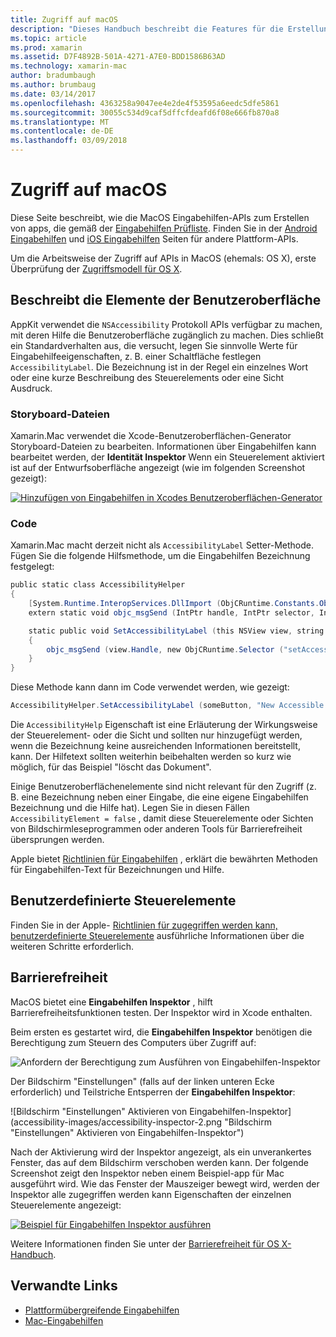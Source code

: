 ```yaml
---
title: Zugriff auf macOS
description: "Dieses Handbuch beschreibt die Features für die Erstellung einer Xamarin.Mac-Anwendung."
ms.topic: article
ms.prod: xamarin
ms.assetid: D7F4892B-501A-4271-A7E0-BDD1586B63AD
ms.technology: xamarin-mac
author: bradumbaugh
ms.author: brumbaug
ms.date: 03/14/2017
ms.openlocfilehash: 4363258a9047ee4e2de4f53595a6eedc5dfe5861
ms.sourcegitcommit: 30055c534d9caf5dffcfdeafd6f08e666fb870a8
ms.translationtype: MT
ms.contentlocale: de-DE
ms.lasthandoff: 03/09/2018
---
```

# <a name="accessibility-on-macos"></a>Zugriff auf macOS

Diese Seite beschreibt, wie die MacOS Eingabehilfen-APIs zum Erstellen von apps, die gemäß der [Eingabehilfen Prüfliste](~/cross-platform/app-fundamentals/accessibility.md).
Finden Sie in der [Android Eingabehilfen](~/android/app-fundamentals/accessibility.md) und [iOS Eingabehilfen](~/ios/app-fundamentals/accessibility.md) Seiten für andere Plattform-APIs.

Um die Arbeitsweise der Zugriff auf APIs in MacOS (ehemals: OS X), erste Überprüfung der [Zugriffsmodell für OS X](https://developer.apple.com/library/mac/documentation/Accessibility/Conceptual/AccessibilityMacOSX/OSXAXmodel.html).

## <a name="describing-ui-elements"></a>Beschreibt die Elemente der Benutzeroberfläche

AppKit verwendet die `NSAccessibility` Protokoll APIs verfügbar zu machen, mit deren Hilfe die Benutzeroberfläche zugänglich zu machen. Dies schließt ein Standardverhalten aus, die versucht, legen Sie sinnvolle Werte für Eingabehilfeeigenschaften, z. B. einer Schaltfläche festlegen `AccessibilityLabel`. Die Bezeichnung ist in der Regel ein einzelnes Wort oder eine kurze Beschreibung des Steuerelements oder eine Sicht Ausdruck.

### <a name="storyboard-files"></a>Storyboard-Dateien

Xamarin.Mac verwendet die Xcode-Benutzeroberflächen-Generator Storyboard-Dateien zu bearbeiten.
Informationen über Eingabehilfen kann bearbeitet werden, der **Identität Inspektor** Wenn ein Steuerelement aktiviert ist auf der Entwurfsoberfläche angezeigt (wie im folgenden Screenshot gezeigt):

[![Hinzufügen von Eingabehilfen in Xcodes Benutzeroberflächen-Generator](accessibility-images/xcode.png "Barrierefreiheit in Xcodes Benutzeroberflächen-Generator hinzufügen")](accessibility-images/xcode-large.png#lightbox)

### <a name="code"></a>Code

Xamarin.Mac macht derzeit nicht als `AccessibilityLabel` Setter-Methode.  Fügen Sie die folgende Hilfsmethode, um die Eingabehilfen Bezeichnung festgelegt:

```csharp
public static class AccessibilityHelper
{
    [System.Runtime.InteropServices.DllImport (ObjCRuntime.Constants.ObjectiveCLibrary)]
    extern static void objc_msgSend (IntPtr handle, IntPtr selector, IntPtr label);

    static public void SetAccessibilityLabel (this NSView view, string value)
    {
        objc_msgSend (view.Handle, new ObjCRuntime.Selector ("setAccessibilityLabel:").Handle, new NSString (value).Handle);
    }
}
```

Diese Methode kann dann im Code verwendet werden, wie gezeigt:

```csharp
AccessibilityHelper.SetAccessibilityLabel (someButton, "New Accessible Description");
```

Die `AccessibilityHelp` Eigenschaft ist eine Erläuterung der Wirkungsweise der Steuerelement- oder die Sicht und sollten nur hinzugefügt werden, wenn die Bezeichnung keine ausreichenden Informationen bereitstellt, kann. Der Hilfetext sollten weiterhin beibehalten werden so kurz wie möglich, für das Beispiel "löscht das Dokument".

Einige Benutzeroberflächenelemente sind nicht relevant für den Zugriff (z. B. eine Bezeichnung neben einer Eingabe, die eine eigene Eingabehilfen Bezeichnung und die Hilfe hat).
Legen Sie in diesen Fällen `AccessibilityElement = false` , damit diese Steuerelemente oder Sichten von Bildschirmleseprogrammen oder anderen Tools für Barrierefreiheit übersprungen werden.

Apple bietet [Richtlinien für Eingabehilfen](https://developer.apple.com/library/mac/documentation/Accessibility/Conceptual/AccessibilityMacOSX/EnhancingtheAccessibilityofStandardAppKitControls.html) , erklärt die bewährten Methoden für Eingabehilfen-Text für Bezeichnungen und Hilfe.

## <a name="custom-controls"></a>Benutzerdefinierte Steuerelemente

Finden Sie in der Apple- [Richtlinien für zugegriffen werden kann, benutzerdefinierte Steuerelemente](https://developer.apple.com/library/mac/documentation/Accessibility/Conceptual/AccessibilityMacOSX/ImplementingAccessibilityforCustomControls.html) ausführliche Informationen über die weiteren Schritte erforderlich.

## <a name="testing-accessibility"></a>Barrierefreiheit

MacOS bietet eine **Eingabehilfen Inspektor** , hilft Barrierefreiheitsfunktionen testen. Der Inspektor wird in Xcode enthalten.

Beim ersten es gestartet wird, die **Eingabehilfen Inspektor** benötigen die Berechtigung zum Steuern des Computers über Zugriff auf:

![Anfordern der Berechtigung zum Ausführen von Eingabehilfen-Inspektor](accessibility-images/accessibility-inspector-1.png "Anfordern der Berechtigung zum Ausführen von Eingabehilfen-Inspektor")

Der Bildschirm "Einstellungen" (falls auf der linken unteren Ecke erforderlich) und Teilstriche Entsperren der **Eingabehilfen Inspektor**:

![Bildschirm "Einstellungen" Aktivieren von Eingabehilfen-Inspektor](accessibility-images/accessibility-inspector-2.png "Bildschirm "Einstellungen" Aktivieren von Eingabehilfen-Inspektor")

Nach der Aktivierung wird der Inspektor angezeigt, als ein unverankertes Fenster, das auf dem Bildschirm verschoben werden kann. Der folgende Screenshot zeigt den Inspektor neben einem Beispiel-app für Mac ausgeführt wird. Wie das Fenster der Mauszeiger bewegt wird, werden der Inspektor alle zugegriffen werden kann Eigenschaften der einzelnen Steuerelemente angezeigt:

[![Beispiel für Eingabehilfen Inspektor ausführen](accessibility-images/accessibility-example.png "Beispiel von Eingabehilfen-Inspektor ausgeführt wird")](accessibility-images/accessibility-example-large.png#lightbox)

Weitere Informationen finden Sie unter der [Barrierefreiheit für OS X-Handbuch](https://developer.apple.com/library/mac/documentation/Accessibility/Conceptual/AccessibilityMacOSX/OSXAXTestingApps.html).



## <a name="related-links"></a>Verwandte Links

- [Plattformübergreifende Eingabehilfen](~/cross-platform/app-fundamentals/accessibility.md)
- [Mac-Eingabehilfen](https://www.apple.com/accessibility/mac/)
